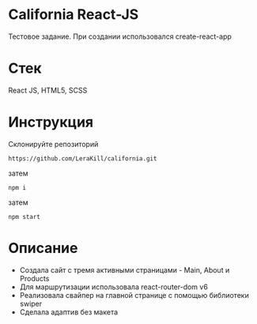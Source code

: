 # California React-JS

Тестовое задание. При создании использовался create-react-app

# Стек

React JS, HTML5, SCSS

# Инструкция

Склонируйте репозиторий

```
https://github.com/LeraKill/california.git
```

затем

```
npm i
```

затем

```
npm start
```

# Описание

- Создала сайт с тремя активными страницами - Main, About и Products
- Для маршрутизации использовала react-router-dom v6
- Реализовала свайпер на главной странице с помощью библиотеки swiper
- Сделала адаптив без макета
